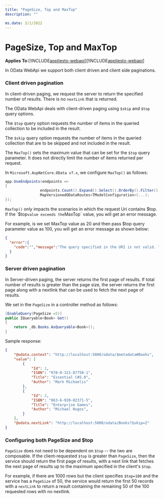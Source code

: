 ```yaml
---
title: "PageSize, Top and MaxTop"
description: ""

ms.date: 3/1/2022
---
```

# PageSize, Top and MaxTop
**Applies To**:[!INCLUDE[appliesto-webapi](../includes/appliesto-webapi-v7.md)][!INCLUDE[appliesto-webapi](../includes/appliesto-webapi-v6.md)]

In OData WebApi we support both client driven and client side paginations.

### Client driven pagination
In client-driven paging, we request the server to return the specified number of results. There is no `nextLink` that is returned.

The OData WebApi deals with client-driven paging using `$skip` and `$top` query options.

The `$top` query option requests the number of items in the queried collection to be included in the result.

The `$skip` query option requests the number of items in the queried collection that are to be skipped and not included in the result.

The `MaxTop()` sets the maximum value that can be set for the `$top` query parameter. It does not directly limit the number of items returned per request.

In `Microsoft.AspNetCore.OData v7.x`, we configure `MaxTop()` as follows:

```csharp
app.UseEndpoints(endpoints =>
{
                endpoints.Count().Expand().Select().OrderBy().Filter().MaxTop(100);
                MapVersionedODataRoutes<TModelConfiguration>(...);
});
```

`MaxTop()` only impacts the scenarios in which the request Uri contains $top. If the `$top` value exceeds the `MaxTop` value, you will get an error message.

For example, is we set MaxTop value as 20 and then pass $top query parameter value as 100, you will get an error message as shown below:

```json
{
  "error":{
    "code":"","message":"The query specified in the URI is not valid. The limit of '20' for Top query has been exceeded. The value from the incoming request is '100'."
  }
}
```

### Server driven pagination
In Server-driven paging, the server returns the first page of results. If total number of results is greater than the page size, the server returns the first page along with a nextlink that can be used to fetch the next page of results.

We set in the `PageSize` in a controller method as follows:

```csharp
[EnableQuery(PageSize =5)]
public IQueryable<Book> Get()
{
    return _db.Books.AsQueryable<Book>();
}
```

Sample response:
```json
{
    "@odata.context": "http://localhost:5000/odata/$metadata#Books",
    "value": [
        {
            "Id": 1,
            "ISBN": "978-0-321-87758-1",
            "Title": "Essential C#5.0",
            "Author": "Mark Michaelis"
        },
        {
            "Id": 2,
            "ISBN": "063-6-920-02371-5",
            "Title": "Enterprise Games",
            "Author": "Michael Hugos",
        }
    ],
    "@odata.nextLink": "http://localhost:5000/odata/Books?$skip=2"
}
```

### Configuring both PageSize and $top
`PageSize` does not need to be dependent on `$top` -- the two are composable. If the client-requested `$top` is greater than `PageSize`, then the service should return the first page of results, with a next link that fetches the next page of results up to the maximum specified in the client's `$top`.

For example, if there are 1000 rows but the client specifies `$top=100` and the service has a `PageSize` of 50, the service would return the first 50 records with a `nextLink` to return a result containing the remaining 50 of the 100 requested rows with no nextlink.